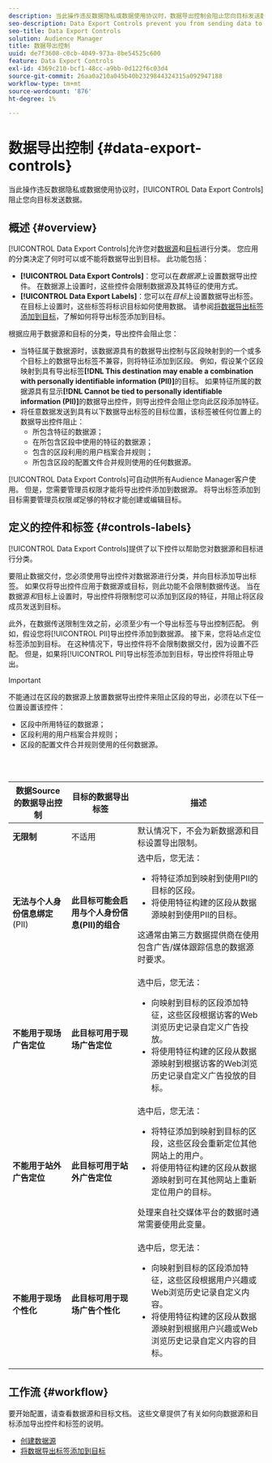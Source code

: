 ```yaml
---
description: 当此操作违反数据隐私或数据使用协议时，数据导出控制会阻止您向目标发送数据。
seo-description: Data Export Controls prevent you from sending data to destinations when this action violates data privacy or data use agreements.
seo-title: Data Export Controls
solution: Audience Manager
title: 数据导出控制
uuid: de7f3608-c0cb-4049-973a-8be54525c600
feature: Data Export Controls
exl-id: 4369c210-bcf1-48cc-a9bb-0d122f6c03d4
source-git-commit: 26aa0a210a045b40b2329844324315a092947188
workflow-type: tm+mt
source-wordcount: '876'
ht-degree: 1%

---
```


# 数据导出控制 {#data-export-controls}

当此操作违反数据隐私或数据使用协议时，[!UICONTROL Data Export Controls]阻止您向目标发送数据。

## 概述 {#overview}

[!UICONTROL Data Export Controls]允许您对[数据源](../features/datasources-list-and-settings.md#data-sources-list-and-settings)和[目标](../features/destinations/destinations.md)进行分类。 您应用的分类决定了何时可以或不能将数据导出到目标。 此功能包括：

* **[!UICONTROL Data Export Controls]**：您可以在&#x200B;*数据源*&#x200B;上设置数据导出控件。 在数据源上设置时，这些控件会限制数据源及其特征的使用方式。
* **[!UICONTROL Data Export Labels]**：您可以在&#x200B;*目标*&#x200B;上设置数据导出标签。 在目标上设置时，这些标签将标识目标如何使用数据。 请参阅[将数据导出标签添加到目标](/help/using/features/destinations/add-data-export-labels.md)，了解如何将导出标签添加到目标。

根据应用于数据源和目标的分类，导出控件会阻止您：

* 当特征属于数据源时，该数据源具有的数据导出控制与区段映射到的一个或多个目标上的数据导出标签不兼容，则将特征添加到区段。
例如，假设某个区段映射到具有导出标签&#x200B;**[!DNL This destination may enable a combination with personally identifiable information (PII)]**&#x200B;的目标。 如果特征所属的数据源具有显示&#x200B;**[!DNL Cannot be tied to personally identifiable information (PII)]**&#x200B;的数据导出控件，则导出控件会阻止您向此区段添加特征。
* 将任意数据发送到具有以下数据导出标签的目标位置，该标签被任何位置上的数据导出控件阻止：
   * 所包含特征的数据源；
   * 在所包含区段中使用的特征的数据源；
   * 包含的区段利用的用户档案合并规则；
   * 所包含区段的配置文件合并规则使用的任何数据源。

[!UICONTROL Data Export Controls]可自动供所有Audience Manager客户使用。 但是，您需要管理员权限才能将导出控件添加到数据源。 将导出标签添加到目标需要管理员权限&#x200B;*或*&#x200B;足够的特权才能创建或编辑目标。

## 定义的控件和标签 {#controls-labels}

[!UICONTROL Data Export Controls]提供了以下控件以帮助您对数据源和目标进行分类。

要阻止数据交付，您必须使用导出控件对数据源进行分类，并向目标添加导出标签。 如果仅将导出控件应用于数据源或目标，则此功能不会限制数据传送。 当在数据源&#x200B;*和*&#x200B;目标上设置时，导出控件将限制您可以添加到区段的特征，并阻止将区段成员发送到目标。

此外，在数据传送限制生效之前，必须至少有一个导出标签与导出控制匹配。 例如，假设您将[!UICONTROL PII]导出控件添加到数据源。 接下来，您将站点定位标签添加到目标。 在这种情况下，导出控件将不会限制数据交付，因为设置不匹配。 但是，如果将[!UICONTROL PII]导出标签添加到目标，导出控件将阻止导出。

>[!IMPORTANT]
>
>不能通过在区段的数据源上放置数据导出控件来阻止区段的导出，必须在以下任一位置设置该控件：
> * 区段中所用特征的数据源；
> * 区段利用的用户档案合并规则；
> * 区段的配置文件合并规则使用的任何数据源。

<br> 

<table id="table_7D1F0270B5604A82B96A13CC49C937C0"> 
 <thead> 
  <tr> 
   <th colname="col1" class="entry"> 数据Source的数据导出控制 </th> 
   <th colname="col2" class="entry"> 目标的数据导出标签 </th> 
   <th colname="col3" class="entry"> 描述 </th> 
  </tr> 
 </thead>
 <tbody> 
  <tr> 
   <td colname="col1"> <b><span class="uicontrol">无限制</span></b> </td> 
   <td colname="col2"> 不适用 </td> 
   <td colname="col3"> 默认情况下，不会为新数据源和目标设置导出限制。 </td> 
  </tr> 
  <tr> 
   <td colname="col1"> <b><span class="uicontrol">无法与个人身份信息绑定</span></b> (PII) </td> 
   <td colname="col2"> <b><span class="uicontrol">此目标可能会启用与个人身份信息(PII)的组合</span></b> </td> 
   <td colname="col3">选中后，您无法： 
    <ul id="ul_0D5A4D0373374217A4BACDFC3BB2F79D"> 
     <li id="li_C32FC26C6E814412A1C73B840E81BB68">将特征添加到映射到使用PII的目标的区段。 </li> 
     <li id="li_BF4FD10807AF4E109CEA22FBD3F6F9B3">将使用特征构建的区段从数据源映射到使用PII的目标。 </li> 
    </ul> <p>这通常由第三方数据提供商在使用包含广告/媒体跟踪信息的数据源时要求。 </p> </td> 
  </tr> 
  <tr> 
   <td colname="col1"> <b><span class="uicontrol">不能用于现场广告定位</span></b> </td> 
   <td colname="col2"> <b><span class="uicontrol">此目标可用于现场广告定位</span></b> </td> 
   <td colname="col3">选中后，您无法： 
    <ul id="ul_5B17972E7E0C424A833AD540DFF3CBF2"> 
     <li id="li_05810CEAC8CB4616BB2D52DDDADA84A8">向映射到目标的区段添加特征，这些区段根据访客的Web浏览历史记录自定义广告投放。 </li> 
     <li id="li_B2C3479ECEA74F49B9A2CFDDEE128DF3">将使用特征构建的区段从数据源映射到根据访客的Web浏览历史记录自定义广告投放的目标。 </li> 
    </ul> </td> 
  </tr> 
  <tr> 
   <td colname="col1"> <b><span class="uicontrol">不能用于站外广告定位</span></b> </td> 
   <td colname="col2"> <b><span class="uicontrol">此目标可用于站外广告定位</span></b> </td> 
   <td colname="col3">选中后，您无法： 
    <ul id="ul_B9352FF5282C481BA3A24C581217A156"> 
     <li id="li_0F89583A603D4CD8804724954CFD52C6">将特征添加到映射到目标的区段，这些区段会重新定位其他网站上的用户。 </li> 
     <li id="li_ABDD8BEDE9AF411695C7BDF9AE522BA7">将使用特征构建的区段从数据源映射到可在其他网站上重新定位用户的目标。 </li> 
    </ul> <p>处理来自社交媒体平台的数据时通常需要使用此变量。 </p> </td> 
  </tr> 
  <tr> 
   <td colname="col1"> <b><span class="uicontrol">不能用于现场个性化</span></b> </td> 
   <td colname="col2"> <b><span class="uicontrol">此目标可用于现场广告个性化</span></b> </td> 
   <td colname="col3">选中后，您无法： 
    <ul id="ul_3360EB209E07402A863F0E7473B99D3F"> 
     <li id="li_88B3842B67E040EB9DC0BBEB8E5EC251">向映射到目标的区段添加特征，这些区段根据用户兴趣或Web浏览历史记录自定义内容。 </li> 
     <li id="li_6506254CCE6546039A3D82B60368C8B4">将使用特征构建的区段从数据源映射到根据用户兴趣或Web浏览历史记录自定义内容的目标。 </li> 
    </ul> </td> 
  </tr> 
 </tbody> 
</table>

## 工作流 {#workflow}

要开始配置，请查看数据源和目标文档。 这些文章提供了有关如何向数据源和目标添加导出控件和标签的说明。

* [创建数据源](../features/manage-datasources.md#create-data-source)
* [将数据导出标签添加到目标](../features/destinations/add-data-export-labels.md)
